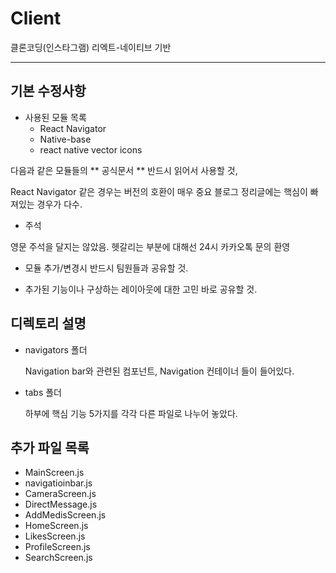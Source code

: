 # Client
클론코딩(인스타그램) 리엑트-네이티브 기반

---
## 기본 수정사항

*  사용된 모듈 목록
	* React Navigator
	* Native-base
	* react native vector icons

다음과 같은 모듈들의 ** 공식문서 ** 
반드시 읽어서 사용할 것,

React Navigator 같은 경우는 버전의 호환이 매우 중요
블로그 정리글에는 핵심이 빠져있는 경우가 다수.

*  주석

영문 주석을 달지는 않았음.
헷갈리는 부분에 대해선 24시 카카오톡 문의 환영

* 모듈 추가/변경시 반드시 팀원들과 공유할 것.

* 추가된 기능이나 구상하는 레이아웃에 대한 고민 바로 공유할 것.

## 디렉토리 설명

* navigators 폴더

	Navigation bar와 관련된 컴포넌트, Navigation 컨테이너 들이 들어있다.

* tabs 폴더

	하부에 핵심 기능 5가지를 각각 다른 파일로 나누어 놓았다.

## 추가 파일 목록

* MainScreen.js
* navigatioinbar.js
* CameraScreen.js
* DirectMessage.js
* AddMedisScreen.js
* HomeScreen.js
* LikesScreen.js
* ProfileScreen.js
* SearchScreen.js
